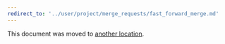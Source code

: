 ```yaml
---
redirect_to: '../user/project/merge_requests/fast_forward_merge.md'
---
```


This document was moved to [another location](../user/project/merge_requests/fast_forward_merge.md).
